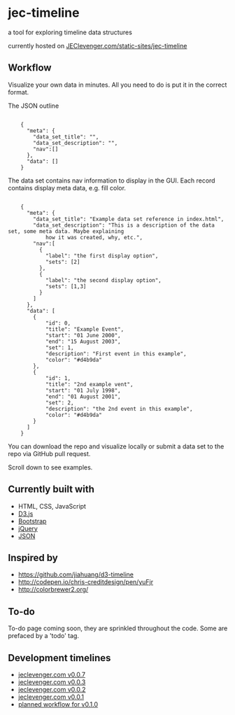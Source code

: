 <hosting test>
<h1>jec-timeline</h1>
<p>a tool for exploring timeline data structures</p>
<p>currently hosted on <a href="http://www.jeclevenger.com/static-sites/jec-timeline/">JEClevenger.com/static-sites/jec-timeline</a></p>
<h2 class="guiheader">Workflow</h2>
<p>Visualize your own data in minutes. All you need to do is put it in the correct format.</p>
<p>The JSON outline</p>
<pre><code>
    {
      "meta": {
        "data_set_title": "",
        "data_set_description": "",
        "nav":[]
      },
      "data": []
    }
</code></pre>
<p>The data set contains nav information to display in the GUI. Each record contains display meta data, e.g. fill color.</p>
<pre><code>
    {
      "meta": {
        "data_set_title": "Example data set reference in index.html",
        "data_set_description": "This is a description of the data set, some meta data. Maybe explaining
            how it was created, why, etc.",
        "nav":[
          {
            "label": "the first display option",
            "sets": [2]
          },
          {
            "label": "the second display option",
            "sets": [1,3]
          }
        ]
      },
      "data": [
        {
            "id": 0,
            "title": "Example Event",
            "start": "01 June 2000",
            "end": "15 August 2003",
            "set": 1,
            "description": "First event in this example",
            "color": "#d4b9da"
        },
        {
            "id": 1,
            "title": "2nd example vent",
            "start": "01 July 1998",
            "end": "01 August 2001",
            "set": 2,
            "description": "the 2nd event in this example",
            "color": "#d4b9da"
        }
      ]
    }
</code></pre>
<p>You can download the repo and visualize locally or submit a data set to the repo via GitHub pull request.</p>
<p>Scroll down to see examples.</p>
<h2 class="guiheader">Currently built with</h2>
<ul>
    <li>HTML, CSS, JavaScript</li>
    <li>
        <a href="https://d3js.org/">D3.js</a>
    </li>
    <li>
        <a href="http://getbootstrap.com/">Bootstrap</a>
    </li>
    <li>
        <a href="https://jquery.com/">jQuery</a>
    </li>
    <li>
        <a href="http://www.json.org/">JSON</a>
    </li>
</ul>
<h2 class="guiheader">Inspired by</h2>
<ul>
    <li>
        <a href="https://github.com/jiahuang/d3-timeline">https://github.com/jiahuang/d3-timeline</a>
    </li>
    <li>
        <a href="http://codepen.io/chris-creditdesign/pen/yuFjr">http://codepen.io/chris-creditdesign/pen/yuFjr</a>
    </li>
    <li>
        <a href="http://colorbrewer2.org/">http://colorbrewer2.org/</a>
    </li>
</ul>
<h2 class="guiheader">To-do</h2>
<p>To-do page coming soon, they are sprinkled throughout the code. Some are prefaced by a 'todo' tag.</p>
<h2 class="guiheader">Development timelines</h2>
<ul>
    <li>
        <a href="datnewnew.html">jeclevenger.com v0.0.7</a>
    </li>
    <li>
        <a href="jeclevenger.html">jeclevenger.com v0.0.3</a>
    </li>
    <li>
        <a href="jeclevenger-old.html">jeclevenger.com v0.0.2</a>
    </li>
    <li>
        <a href="original.html">jeclevenger.com v0.0.1</a>
    </li>
    <li>
        <a href="plannedworkflow.html">planned workflow for v0.1.0</a>
    </li>
</ul>